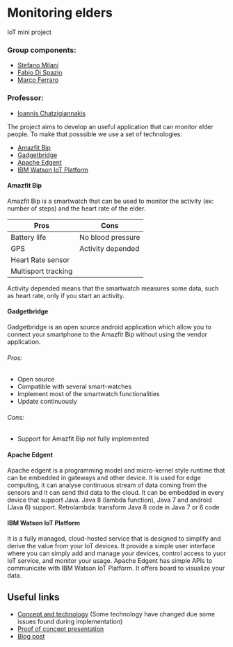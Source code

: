 # Monitoring elders
IoT mini project

### Group components:

+ [Stefano Milani](https://www.linkedin.com/in/stefano-milani-561044181/)
+ [Fabio Di Spazio](https://www.linkedin.com/in/fabio-di-spazio-ba4697182/)
+ [Marco Ferraro](https://www.linkedin.com/in/marco-ferraro-86aa53182/)

### Professor:
+ [Ioannis Chatzigiannakis](https://www.linkedin.com/in/ichatz/)

The project aims to develop an useful application that can monitor elder people.
To make that posssible we use a set of technologies:
+ [Amazfit Bip](https://us.amazfit.com/shop/bip?variant=336750)
+ [Gadgetbridge](https://github.com/Freeyourgadget/Gadgetbridge)
+ [Apache Edgent](http://edgent.apache.org/#home)
+ [IBM Watson IoT Platform](https://internetofthings.ibmcloud.com)

#### Amazfit Bip

Amazfit Bip is a smartwatch that can be used to monitor the activity (ex: number of steps) and the heart rate of the elder.

| Pros                | Cons            |
|---------------------|-----------------|
|Battery life         |No blood pressure|                
|GPS                  |Activity depended|
|Heart Rate sensor    ||
|Multisport tracking  ||

Activity depended means that the smartwatch measures some data, such as heart rate, only if you start an activity. 

#### Gadgetbridge

Gadgetbridge is an open source android application which allow you to connect your smartphone to the Amazfit Bip without using the vendor application.
###### Pros:
* Open source 
* Compatible with several smart-watches 
* Implement most of the smartwatch functionalities 
* Update continuously 
###### Cons:

* Support for Amazfit Bip not fully implemented

#### Apache Edgent

Apache edgent is a programming model and micro-kernel style runtime that can be embedded in gateways and other device.
It is used for edge computing, it can analyse continuous stream of data coming from the sensors and it can send thid data to the cloud.
It can be embedded in every device that support Java. 
Java 8 (lambda function), Java 7 and android (Java 6) support.
Retrolambda: transform Java 8 code in Java 7 or 6 code

#### IBM Watson IoT Platform

It is a fully managed, cloud-hosted service that is designed to simplify and derive the value from your IoT devices.
It provide a simple user interface where you can simply add and manage your devices, control access to yuor IoT service, and monitor your usage. 
Apache Edgent has simple APIs to communicate with IBM Watson IoT Platform.
It offers board to visualize your data.

## Useful links

* [Concept and technology](https://www.slideshare.net/milanistef/monitoring-elders) (Some technology have changed due some issues found during implementation)
* [Proof of concept presentation](#)
* [Blog post](#)



